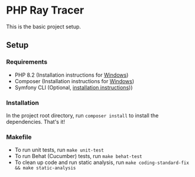 # PHP Ray Tracer

This is the basic project setup. 

## Setup

### Requirements

- PHP 8.2 (Installation instructions for [Windows](https://www.sitepoint.com/how-to-install-php-on-windows/))
- Composer (Installation instructions for [Windows](https://getcomposer.org/doc/00-intro.md#installation-windows))
- Symfony CLI (Optional, [installation instructions](https://symfony.com/download))) 

### Installation

In the project root directory, run `composer install` to install the dependencies. That's it!

### Makefile

- To run unit tests, run `make unit-test`
- To run Behat (Cucumber) tests, run `make behat-test`
- To clean up code and run static analysis, run `make coding-standard-fix && make static-analysis`